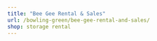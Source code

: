 ```yaml
---
title: "Bee Gee Rental & Sales"
url: /bowling-green/bee-gee-rental-and-sales/
shop: storage rental
---
```

